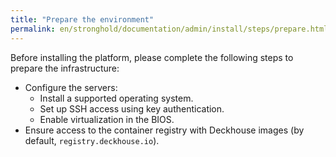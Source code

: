 ```yaml
---
title: "Prepare the environment"
permalink: en/stronghold/documentation/admin/install/steps/prepare.html
---
```


Before installing the platform, please complete the following steps to prepare the infrastructure:

- Configure the servers:
  - Install a supported operating system.
  - Set up SSH access using key authentication.
  - Enable virtualization in the BIOS.
- Ensure access to the container registry with Deckhouse images (by default, `registry.deckhouse.io`).
